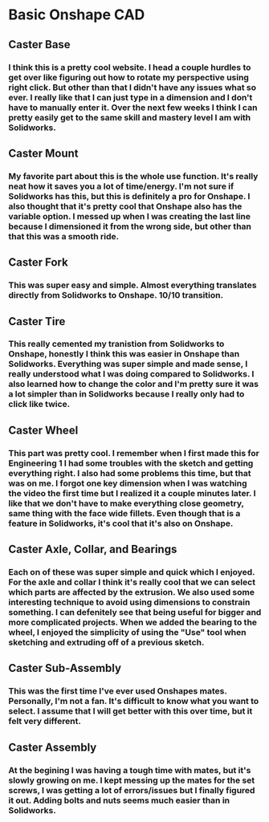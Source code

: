 # Basic Onshape CAD
## Caster Base
### I think this is a pretty cool website. I head a couple hurdles to get over like figuring out how to rotate my perspective using right click. But other than that I didn't have any issues what so ever. I really like that I can just type in a dimension and I don't have to manually enter it. Over the next few weeks I think I can pretty easily get to the same skill and mastery level I am with Solidworks.

## Caster Mount
### My favorite part about this is the whole use function. It's really neat how it saves you a lot of time/energy. I'm not sure if Solidworks has this, but this is definitely a pro for Onshape. I also thought that it's pretty cool that Onshape also has the variable option. I messed up when I was creating the last line because I dimensioned it from the wrong side, but other than that this was a smooth ride.

## Caster Fork
### This was super easy and simple. Almost everything translates directly from Solidworks to Onshape. 10/10 transition.

## Caster Tire
### This really cemented my tranistion from Solidworks to Onshape, honestly I think this was easier in Onshape than Solidworks. Everything was super simple and made sense, I really understood what I was doing compared to Solidworks. I also learned how to change the color and I'm pretty sure it was a lot simpler than in Solidworks because I really only had to click like twice.

## Caster Wheel
### This part was pretty cool. I remember when I first made this for Engineering 1 I had some troubles with the sketch and getting everything right. I also had some problems this time, but that was on me. I forgot one key dimension when I was watching the video the first time but I realized it a couple minutes later. I like that we don't have to make everything close geometry, same thing with the face wide fillets. Even though that is a feature in Solidworks, it's cool that it's also on Onshape. 

## Caster Axle, Collar, and Bearings
### Each on of these was super simple and quick which I enjoyed. For the axle and collar I think it's really cool that we can select which parts are affected by the extrusion. We also used some interesting technique to avoid using dimensions to constrain something. I can defenitely see that being useful for bigger and more complicated projects. When we added the bearing to the wheel, I enjoyed the simplicity of using the "Use" tool when sketching and extruding off of a previous sketch. 

## Caster Sub-Assembly
### This was the first time I've ever used Onshapes mates. Personally, I'm not a fan. It's difficult to know what you want to select. I assume that I will get better with this over time, but it felt very different.

## Caster Assembly
### At the begining I was having a tough time with mates, but it's slowly growing on me. I kept messing up the mates for the set screws, I was getting a lot of errors/issues but I finally figured it out. Adding bolts and nuts seems much easier than in Solidworks. 
